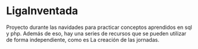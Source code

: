 # LigaInventada
 Proyecto durante las navidades para practicar conceptos aprendidos en sql y php.
 Además de eso, hay una series de recursos que se pueden utilizar de forma independiente, como es La creación de las jornadas.
